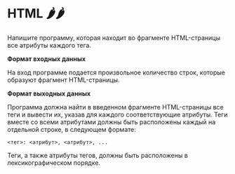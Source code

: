 # HTML 🌶️🌶️


Напишите программу, которая находит во фрагменте HTML-страницы все атрибуты каждого тега.

**Формат входных данных**

На вход программе подается произвольное количество строк, которые образуют фрагмент HTML-страницы.

**Формат выходных данных**

Программа должна найти в введенном фрагменте HTML-страницы все теги и вывести их, указав для каждого соответствующие атрибуты. Теги вместе со всеми атрибутами должны быть расположены каждый на отдельной строке, в следующем формате:

`<тег>: <атрибут>, <атрибут>, ...`

Теги, а также атрибуты тегов, должны быть расположены в лексикографическом порядке.


